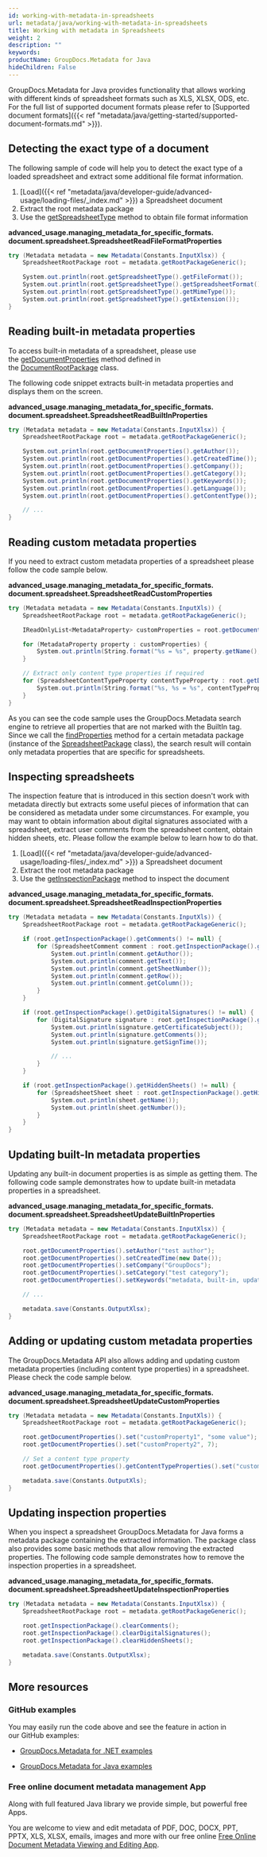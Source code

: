 ```yaml
---
id: working-with-metadata-in-spreadsheets
url: metadata/java/working-with-metadata-in-spreadsheets
title: Working with metadata in Spreadsheets
weight: 2
description: ""
keywords: 
productName: GroupDocs.Metadata for Java
hideChildren: False
---
```

GroupDocs.Metadata for Java provides functionality that allows working with different kinds of spreadsheet formats such as XLS, XLSX, ODS, etc. For the full list of supported document formats please refer to [Supported document formats]({{< ref "metadata/java/getting-started/supported-document-formats.md" >}}).

## Detecting the exact type of a document

The following sample of code will help you to detect the exact type of a loaded spreadsheet and extract some additional file format information.

1.  [Load]({{< ref "metadata/java/developer-guide/advanced-usage/loading-files/_index.md" >}}) a Spreadsheet document
2.  Extract the root metadata package
3.  Use the [getSpreadsheetType](https://reference.groupdocs.com/metadata/java/com.groupdocs.metadata.core/SpreadsheetRootPackage#getSpreadsheetType()) method to obtain file format information

**advanced\_usage.managing\_metadata\_for\_specific\_formats.<WBR>document.spreadsheet.<WBR>SpreadsheetReadFileFormatProperties**

```csharp
try (Metadata metadata = new Metadata(Constants.InputXlsx)) {
	SpreadsheetRootPackage root = metadata.getRootPackageGeneric();

	System.out.println(root.getSpreadsheetType().getFileFormat());
	System.out.println(root.getSpreadsheetType().getSpreadsheetFormat());
	System.out.println(root.getSpreadsheetType().getMimeType());
	System.out.println(root.getSpreadsheetType().getExtension());
}
```

## Reading built-in metadata properties

To access built-in metadata of a spreadsheet, please use the [getDocumentProperties](https://reference.groupdocs.com/metadata/java/com.groupdocs.metadata.core/DocumentRootPackage#getDocumentProperties()) method defined in the [DocumentRootPackage](https://reference.groupdocs.com/metadata/java/com.groupdocs.metadata.core/DocumentRootPackage) class.

The following code snippet extracts built-in metadata properties and displays them on the screen.

**advanced\_usage.managing\_metadata\_for\_specific\_formats.<WBR>document.spreadsheet.<WBR>SpreadsheetReadBuiltInProperties**

```csharp
try (Metadata metadata = new Metadata(Constants.InputXlsx)) {
	SpreadsheetRootPackage root = metadata.getRootPackageGeneric();

	System.out.println(root.getDocumentProperties().getAuthor());
	System.out.println(root.getDocumentProperties().getCreatedTime());
	System.out.println(root.getDocumentProperties().getCompany());
	System.out.println(root.getDocumentProperties().getCategory());
	System.out.println(root.getDocumentProperties().getKeywords());
	System.out.println(root.getDocumentProperties().getLanguage());
	System.out.println(root.getDocumentProperties().getContentType());

	// ... 
}
```

## Reading custom metadata properties

If you need to extract custom metadata properties of a spreadsheet please follow the code sample below.

**advanced\_usage.managing\_metadata\_for\_specific\_formats.<WBR>document.spreadsheet.<WBR>SpreadsheetReadCustomProperties**

```csharp
try (Metadata metadata = new Metadata(Constants.InputXls)) {
    SpreadsheetRootPackage root = metadata.getRootPackageGeneric();

    IReadOnlyList<MetadataProperty> customProperties = root.getDocumentProperties().findProperties(new ContainsTagSpecification(Tags.getDocument().getBuiltIn()).not());

    for (MetadataProperty property : customProperties) {
        System.out.println(String.format("%s = %s", property.getName(), property.getValue()));
    }

    // Extract only content type properties if required
    for (SpreadsheetContentTypeProperty contentTypeProperty : root.getDocumentProperties().getContentTypeProperties().toList()) {
        System.out.println(String.format("%s, %s = %s", contentTypeProperty.getSpreadsheetPropertyType(), contentTypeProperty.getName(), contentTypeProperty.getSpreadsheetPropertyValue()));
    }
}
```

As you can see the code sample uses the GroupDocs.Metadata search engine to retrieve all properties that are not marked with the BuiltIn tag. Since we call the [findProperties](https://reference.groupdocs.com/metadata/java/com.groupdocs.metadata.core/MetadataPackage#findProperties(com.groupdocs.metadata.search.Specification)) method for a certain metadata package (instance of the [SpreadsheetPackage](https://reference.groupdocs.com/metadata/java/com.groupdocs.metadata.core/SpreadsheetRootPackage) class), the search result will contain only metadata properties that are specific for spreadsheets. 

## Inspecting spreadsheets

The inspection feature that is introduced in this section doesn't work with metadata directly but extracts some useful pieces of information that can be considered as metadata under some circumstances. For example, you may want to obtain information about digital signatures associated with a spreadsheet, extract user comments from the spreadsheet content, obtain hidden sheets, etc. Please follow the example below to learn how to do that.

1.  [Load]({{< ref "metadata/java/developer-guide/advanced-usage/loading-files/_index.md" >}}) a Spreadsheet document
2.  Extract the root metadata package
3.  Use the [getInspectionPackage](https://reference.groupdocs.com/metadata/java/com.groupdocs.metadata.core/SpreadsheetRootPackage#getInspectionPackage()) method to inspect the document

**advanced\_usage.managing\_metadata\_for\_specific\_formats.<WBR>document.spreadsheet.<WBR>SpreadsheetReadInspectionProperties**

```csharp
try (Metadata metadata = new Metadata(Constants.InputXls)) {
	SpreadsheetRootPackage root = metadata.getRootPackageGeneric();

	if (root.getInspectionPackage().getComments() != null) {
		for (SpreadsheetComment comment : root.getInspectionPackage().getComments()) {
			System.out.println(comment.getAuthor());
			System.out.println(comment.getText());
			System.out.println(comment.getSheetNumber());
			System.out.println(comment.getRow());
			System.out.println(comment.getColumn());
		}
	}

	if (root.getInspectionPackage().getDigitalSignatures() != null) {
		for (DigitalSignature signature : root.getInspectionPackage().getDigitalSignatures()) {
			System.out.println(signature.getCertificateSubject());
			System.out.println(signature.getComments());
			System.out.println(signature.getSignTime());

			// ...
		}
	}

	if (root.getInspectionPackage().getHiddenSheets() != null) {
		for (SpreadsheetSheet sheet : root.getInspectionPackage().getHiddenSheets()) {
			System.out.println(sheet.getName());
			System.out.println(sheet.getNumber());
		}
	}
}
```

## Updating built-In metadata properties

Updating any built-in document properties is as simple as getting them. The following code sample demonstrates how to update built-in metadata properties in a spreadsheet.

**advanced\_usage.managing\_metadata\_for\_specific\_formats.<WBR>document.spreadsheet.<WBR>SpreadsheetUpdateBuiltInProperties**

```csharp
try (Metadata metadata = new Metadata(Constants.InputXlsx)) {
	SpreadsheetRootPackage root = metadata.getRootPackageGeneric();

	root.getDocumentProperties().setAuthor("test author");
	root.getDocumentProperties().setCreatedTime(new Date());
	root.getDocumentProperties().setCompany("GroupDocs");
	root.getDocumentProperties().setCategory("test category");
	root.getDocumentProperties().setKeywords("metadata, built-in, update");

	// ... 

	metadata.save(Constants.OutputXlsx);
}
```

## Adding or updating custom metadata properties

The GroupDocs.Metadata API also allows adding and updating custom metadata properties (including content type properties) in a spreadsheet. Please check the code sample below.

**advanced\_usage.managing\_metadata\_for\_specific\_formats.<WBR>document.spreadsheet.<WBR>SpreadsheetUpdateCustomProperties**

```csharp
try (Metadata metadata = new Metadata(Constants.InputXls)) {
	SpreadsheetRootPackage root = metadata.getRootPackageGeneric();

	root.getDocumentProperties().set("customProperty1", "some value");
	root.getDocumentProperties().set("customProperty2", 7);

	// Set a content type property
	root.getDocumentProperties().getContentTypeProperties().set("customContentTypeProperty", "custom value");

	metadata.save(Constants.OutputXls);
}
```

## Updating inspection properties

When you inspect a spreadsheet GroupDocs.Metadata for Java forms a metadata package containing the extracted information. The package class also provides some basic methods that allow removing the extracted properties. The following code sample demonstrates how to remove the inspection properties in a spreadsheet.

**advanced\_usage.managing\_metadata\_for\_specific\_formats.<WBR>document.spreadsheet.<WBR>SpreadsheetUpdateInspectionProperties**

```csharp
try (Metadata metadata = new Metadata(Constants.InputXlsx)) {
	SpreadsheetRootPackage root = metadata.getRootPackageGeneric();

	root.getInspectionPackage().clearComments();
	root.getInspectionPackage().clearDigitalSignatures();
	root.getInspectionPackage().clearHiddenSheets();

	metadata.save(Constants.OutputXlsx);
}
```

## More resources

### GitHub examples

You may easily run the code above and see the feature in action in our GitHub examples:

*   [GroupDocs.Metadata for .NET examples](https://github.com/groupdocs-metadata/GroupDocs.Metadata-for-.NET)
    
*   [GroupDocs.Metadata for Java examples](https://github.com/groupdocs-metadata/GroupDocs.Metadata-for-Java)
    

### Free online document metadata management App

Along with full featured Java library we provide simple, but powerful free Apps.

You are welcome to view and edit metadata of PDF, DOC, DOCX, PPT, PPTX, XLS, XLSX, emails, images and more with our free online [Free Online Document Metadata Viewing and Editing App](https://products.groupdocs.app/metadata).

